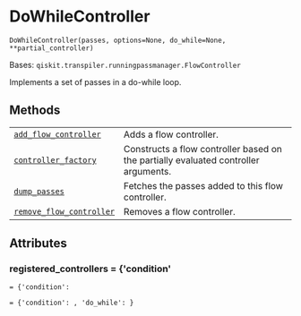 # DoWhileController



`DoWhileController(passes, options=None, do_while=None, **partial_controller)`

Bases: `qiskit.transpiler.runningpassmanager.FlowController`

Implements a set of passes in a do-while loop.

## Methods

|                                                                                                                                                                                                                |                                                                                     |
| -------------------------------------------------------------------------------------------------------------------------------------------------------------------------------------------------------------- | ----------------------------------------------------------------------------------- |
| [`add_flow_controller`](qiskit.transpiler.DoWhileController.add_flow_controller#qiskit.transpiler.DoWhileController.add_flow_controller "qiskit.transpiler.DoWhileController.add_flow_controller")             | Adds a flow controller.                                                             |
| [`controller_factory`](qiskit.transpiler.DoWhileController.controller_factory#qiskit.transpiler.DoWhileController.controller_factory "qiskit.transpiler.DoWhileController.controller_factory")                 | Constructs a flow controller based on the partially evaluated controller arguments. |
| [`dump_passes`](qiskit.transpiler.DoWhileController.dump_passes#qiskit.transpiler.DoWhileController.dump_passes "qiskit.transpiler.DoWhileController.dump_passes")                                             | Fetches the passes added to this flow controller.                                   |
| [`remove_flow_controller`](qiskit.transpiler.DoWhileController.remove_flow_controller#qiskit.transpiler.DoWhileController.remove_flow_controller "qiskit.transpiler.DoWhileController.remove_flow_controller") | Removes a flow controller.                                                          |

## Attributes



### registered\_controllers = \{'condition'

`= {'condition':`

`= {'condition': , 'do_while': }`

